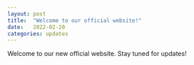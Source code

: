 ```yaml
---
layout: post
title:  "Welcome to our official website!"
date:   2022-02-20 
categories: updates
---
```

Welcome to our new official website. Stay tuned for updates!